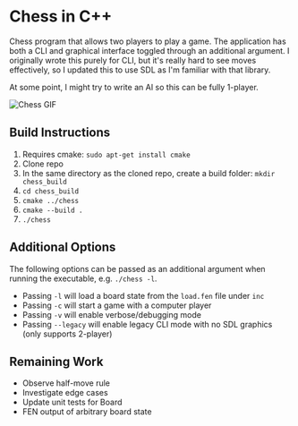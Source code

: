 # Chess in C++

Chess program that allows two players to play a game. The application has both a CLI and graphical interface toggled through an additional argument. I originally wrote this purely for CLI, but it's really hard to see moves effectively, so I updated this to use SDL as I'm familiar with that library.

At some point, I might try to write an AI so this can be fully 1-player.

![Chess GIF](https://media2.giphy.com/media/aA8bACmZSEhHIdxsfU/giphy.gif?cid=790b761186235a808b461eff10cc757c9a1679cbd330530d&rid=giphy.gif&ct=g)

## Build Instructions
1. Requires cmake: `sudo apt-get install cmake`
2. Clone repo
3. In the same directory as the cloned repo, create a build folder: `mkdir chess_build`
4. `cd chess_build`
5. `cmake ../chess`
6. `cmake --build .`
7. `./chess`

## Additional Options
The following options can be passed as an additional argument when running the executable, e.g. `./chess -l`.
* Passing `-l` will load a board state from the `load.fen` file under `inc`
* Passing `-c` will start a game with a computer player
* Passing `-v` will enable verbose/debugging mode
* Passing `--legacy` will enable legacy CLI mode with no SDL graphics (only supports 2-player)

## Remaining Work
* Observe half-move rule
* Investigate edge cases
* Update unit tests for Board
* FEN output of arbitrary board state
